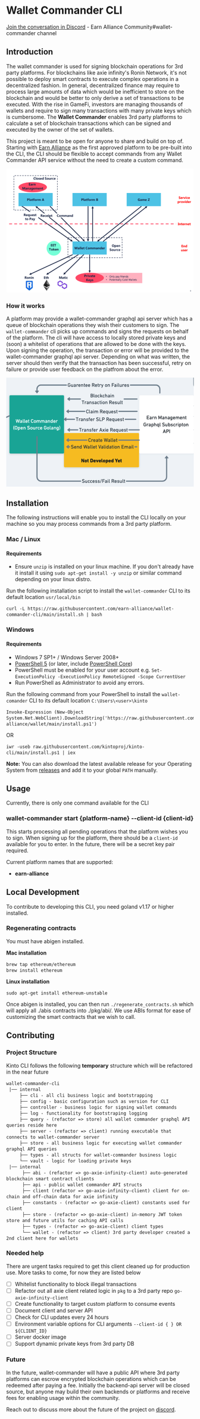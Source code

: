 # Wallet Commander CLI
[Join the conversation in Discord](https://discord.gg/GD65eQuVGz) - Earn Alliance Community#wallet-commander channel

## Introduction
The wallet commander is used for signing blockchain operations for 3rd party platforms.
For blockchains like axie infinity's Ronin Network, it's not possible to deploy smart contracts to execute
complex operations in a decentralized fashion. In general, decentralized finance may require
to process large amounts of data which would be inefficient to store on the blockchain and would be better to only derive a set of 
transactions to be executed. With the rise in GameFi, investors are managing thousands of wallets and 
require to sign many transactions with many private keys which is cumbersome. The **Wallet Commander** enables 3rd party platforms to calculate a set of blockchain transactions which
can be signed and executed by the owner of the set of wallets.

This project is meant to be open for anyone to share and build on top of. Starting with [Earn Alliance](https://earnalliance.com) as the first
approved platform to be pre-built into the CLI, the CLI should be flexible to accept commands from any Wallet Commander API service without
the need to create a custom command.

![wallet-commander-diagram](static/img/overview.png)

### How it works
A platform may provide a wallet-commander graphql api server which has a queue of blockchain operations they wish their customers to sign.
The `wallet-commander` cli picks up commands and signs the requests on behalf of the platform.
The cli will have access to locally stored private keys and (soon) a whitelist of operations that are allowed to be done with the keys.
Upon signing the operation, the transaction or error will be provided to the wallet-commander graphql api server.
Depending on what was written, the server should then verify that the transaction has been successful, retry on failure or provide user feedback on the platfrom about the error.

![wallet-commander-flow](static/img/wallet-commander-flow.png)

## Installation

The following instructions will enable you to install the CLI locally on your machine so you may
process commands from a 3rd party platform.

### Mac / Linux
#### Requirements
- Ensure `unzip` is installed on your linux machine. If you don't already have it install it using `sudo apt-get install -y unzip` or similar command depending on your linux distro.

Run the following installation script to install the `wallet-commander` CLI to its default location `usr/local/bin`

```
curl -L https://raw.githubusercontent.com/earn-alliance/wallet-commander-cli/main/install.sh | bash
```

### Windows
#### Requirements

- Windows 7 SP1+ / Windows Server 2008+
- [PowerShell 5](https://aka.ms/wmf5download) (or later, include [PowerShell Core](https://docs.microsoft.com/en-us/powershell/scripting/install/installing-powershell-core-on-windows?view=powershell-6))
- PowerShell must be enabled for your user account e.g. `Set-ExecutionPolicy -ExecutionPolicy RemoteSigned -Scope CurrentUser`
- Run PowerShell as Administrator to avoid any errors.

Run the following command from your PowerShell to install the `wallet-comander` CLI to its default location `C:\Users\<user>\kinto`

```
Invoke-Expression (New-Object System.Net.WebClient).DownloadString('https://raw.githubusercontent.com/earn-alliance/wallet/main/install.ps1')
```

OR

```
iwr -useb raw.githubusercontent.com/kintoproj/kinto-cli/main/install.ps1 | iex
```

**Note:** You can also download the latest available release for your Operating System from [releases](https://github.com/kintoproj/kinto-cli/releases) and add it to your global `PATH` manually.

## Usage

Currently, there is only one command available for the CLI

### wallet-commander start {platform-name} --client-id {client-id}

This starts processing all pending operations that the platform wishes you to sign.
When signing up for the platform, there should be a `client-id` available for you to enter.
In the future, there will be a secret key pair required.

Current platform names that are supported:

* **earn-alliance**

## Local Development

To contribute to developing this CLI, you need goland v1.17 or higher installed.

### Regenerating contracts

You must have abigen installed.

**Mac installation**

```
brew tap ethereum/ethereum
brew install ethereum
```

**Linux installation**

```
sudo apt-get install ethereum-unstable
```

Once abigen is installed, you can then run `./regenerate_contracts.sh` which will
apply all ./abis contracts into ./pkg/abi/. We use ABIs format for ease of customizing
the smart contracts that we wish to call.

## Contributing

### Project Structure

Kinto CLI follows the following **temporary** structure which will be refactored in the near future

```
wallet-commander-cli
 |── internal
     ├── cli - all cli business logic and bootstrapping
     ├── config - basic configuration such as version for CLI
     ├── controller - business logic for signing wallet commands
     ├── log - functionality for bootstraping logging
     ├── query - (refactor => store) all wallet commander graphql API queries reside here
     ├── server - (refactor => client) running executable that connects to wallet-commander server
     ├── store - all business logic for executing wallet commander graphql API queries
     ├── types - all structs for wallet-commander business logic
     └── vault - logic for loading private keys
 |── internal
      ├── abi - (refactor => go-axie-infinity-client) auto-generated blockchain smart contract clients
      ├── api - public wallet commander API structs
      ├── client (refactor => go-axie-infinity-client) client for on-chain and off-chain data for axie infinity
      ├── constants - (refactor => go-axie-client) constants used for client
      ├── store - (refactor => go-axie-client) in-memory JWT token store and future utils for caching API calls
      ├── types - (refactor => go-axie-client) client types
      └── wallet - (refactor => client) 3rd party developer created a 2nd client here for wallets
```

### Needed help

There are urgent tasks required to get this client cleaned up for production use. More tasks to come, for now they are listed below

- [ ] Whitelist functionality to block illegal transactions
- [ ] Refactor out all axie client related logic in `pkg` to a 3rd party repo `go-axie-infinity-client`
- [ ] Create functionality to target custom platform to consume events
- [ ] Document client and server API
- [ ] Check for CLI updates every 24 hours
- [ ] Environment variable options for CLI arguments `--client-id { } OR ${CLIENT_ID}`
- [ ] Server docker image
- [ ] Support dynamic private keys from 3rd party DB

### Future

In the future, wallet-commander will have a public API where 3rd party platforms can escrow encrypted blockchain operations which can be redeemed after paying a fee.
Initially the backend-api server will be closed source, but anyone may build their own backends or platforms and receive fees for enabling usage within the community.

Reach out to discuss more about the future of the project on [discord](https://discord.gg/GD65eQuVGz).